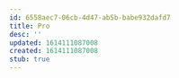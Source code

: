 ```yaml
---
id: 6558aec7-06cb-4d47-ab5b-babe932dafd7
title: Pro
desc: ''
updated: 1614111087008
created: 1614111087008
stub: true
---
```


